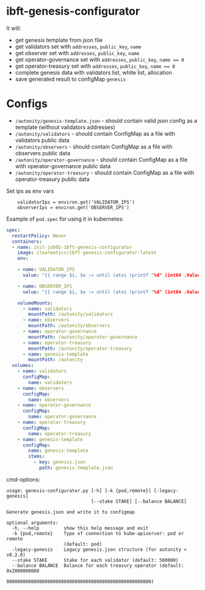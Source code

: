 # ibft-genesis-configurator
It will:
- get genesis template from json file
- get validators set with `addresses`, `public_key`, `name`
- get observer set with `addresses`, `public_key`, `name`
- get operator-governance set with `addresses`, `public_key`, `name == 0`
- get operator-treasury set with `addresses`, `public_key`, `name == 0`
- complete genesis data with validators list, white list, allocation
- save generated result to configMap `genesis`

# Configs

* `/autonity/genesis-template.json` - should contain valid json config as a template (without validators addresses)
* `/autonity/validators` - should contain ConfigMap as a file with validators public data
* `/autonity/observers` - should contain ConfigMap as a file with observers public data
* `/autonity/operator-governance` - should contain ConfigMap as a file with operator-governance public data
* `/autonity/operator-treasury` - should contain ConfigMap as a file with operator-treasury public data


Set ips as env vars
```shell script
    validatorIps = environ.get('VALIDATOR_IPS')
    observerIps = environ.get('OBSERVER_IPS')
```

Example of `pod.spec` for using it in kubernetes:
```yaml
spec:
  restartPolicy: Never
  containers:
  - name: init-job02-ibft-genesis-configurator
    image: clearmatics/ibft-genesis-configurator:latest
    env:

    - name: VALIDATOR_IPS
      value: "{{ range $i, $e := until (atoi (printf "%d" (int64 .Values.validators.num))) }}{{index $validatorAddress $i }} {{ end }}" 

    - name: OBSERVER_IPS
      value: "{{ range $i, $e := until (atoi (printf "%d" (int64 .Values.observers.num))) }}{{index $observerAddress $i }} {{ end }}"

    volumeMounts:
      - name: validators
        mountPath: /autonity/validators
      - name: observers
        mountPath: /autonity/observers
      - name: operator-governance
        mountPath: /autonity/operator-governance
      - name: operator-treasury
        mountPath: /autonity/operator-treasury
      - name: genesis-template
        mountPath: /autonity
  volumes:
    - name: validators
      configMap:
        name: validators
    - name: observers
      configMap:
        name: observers
    - name: operator-governance
      configMap:
        name: operator-governance
    - name: operator-treasury
      configMap:
        name: operator-treasury
    - name: genesis-template
      configMap:
        name: genesis-template
        items:
          - key: genesis.json
            path: genesis-template.json
```
cmd-options:
```shell script
usage: genesis-configurator.py [-h] [-k {pod,remote}] [-legacy-genesis]
                               [--stake STAKE] [--balance BALANCE]

Generate genesis.json and write it to configmap

optional arguments:
  -h, --help         show this help message and exit
  -k {pod,remote}    Type of connection to kube-apiserver: pod or remote
                     (default: pod)
  -legacy-genesis    Legacy genesis.json structure (for autonity < v0.2.0)
  --stake STAKE      Stake for each validator (default: 500000)
  --balance BALANCE  Balance for each treasury operator (default: 0x2000000000
                     00000000000000000000000000000000000000000000000000000)
```